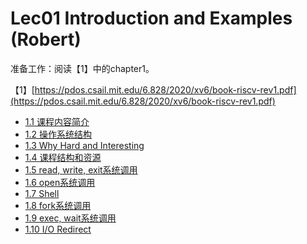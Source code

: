 # Lec01 Introduction and Examples \(Robert\)

准备工作：阅读【1】中的chapter1。

【1】[https://pdos.csail.mit.edu/6.828/2020/xv6/book-riscv-rev1.pdf](https://pdos.csail.mit.edu/6.828/2020/xv6/book-riscv-rev1.pdf)

* [1.1 课程内容简介](1.1-ke-cheng-jian-jie.md)
* [1.2 操作系统结构](1.2-cao-zuo-xi-tong-jie-gou.md)
* [1.3 Why Hard and Interesting](1.3-why-hard-and-interesting.md)
* [1.4 课程结构和资源](1.4-ke-cheng-zi-yuan.md)
* [1.5 read, write, exit系统调用](1.5-some-systemcalls.md)
* [1.6 open系统调用](1.6-open-xi-tong-tiao-yong.md)
* [1.7 Shell](1.7-shell.md)
* [1.8 fork系统调用](1.8-fork.md)
* [1.9 exec, wait系统调用](1.9-exec-and-wait-systemcall.md)
* [1.10 I/O Redirect](1.10-io-redirect.md)